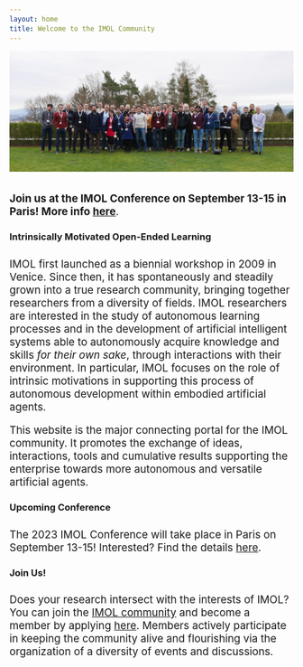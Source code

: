```yaml
---
layout: home
title: Welcome to the IMOL Community
---
```


 <img src="/assets/img/imol2022.jpg" alt="Group picture of IMOL 2022 in Tubingen">

<div class='description' style='font-size: 14pt; margin-top: 25pt'>

<b>Join us at the IMOL Conference on September 13-15 in Paris! More info <a href="https://imolconf2023.github.io/">here</a></b>.
</div>

<h3 style='margin-bottom: 20pt;'>Intrinsically Motivated Open-Ended Learning</h3>

<div class='description' style='font-size: 14pt;'>
IMOL first launched as a biennial workshop in 2009 in Venice. Since then, it has spontaneously and steadily grown into a true research community, bringing together researchers 
from a diversity of fields. IMOL researchers are interested in the study of autonomous learning processes and in the development of artificial intelligent systems able to 
autonomously acquire knowledge and skills <i>for their own sake</i>, through interactions with their environment. 
In particular, IMOL focuses on the role of intrinsic motivations in supporting this process of autonomous development within embodied artificial agents. 

This website is the major connecting portal for the IMOL community. It promotes the exchange of ideas, interactions, tools and cumulative results supporting the 
enterprise towards more autonomous and versatile artificial agents.
</div>



<h3 style='margin-bottom: 20pt;'>Upcoming Conference</h3>

<div class='description' style='font-size: 14pt;'>
The 2023 IMOL Conference will take place in Paris on September 13-15! Interested? Find the details <a href="https://imolconf2023.github.io/">here</a>. </div>




<h3 style='margin-bottom: 20pt;'>Join Us!</h3>

<div class='description' style='font-size: 14pt;'>
Does your research intersect with the interests of IMOL? You can join the <a href="/community">IMOL community</a> and become a member by applying <a 
href="/participate">here</a>. Members actively participate in keeping the community alive and flourishing via the organization of a diversity of events and discussions.
</div>



<!--
<h3 style='margin-bottom: 20pt;'>News</h3>

<div class='description' style='font-size: 14pt;margin-bottom: 10pt'>
Here are the latest news of the IMOL community:
</div>
<div class='description' style='font-size: 14pt;'>
<ul>
<li> The IMOL 2023 Conference will take place in Paris on September 13-15. Learn more <a href="https://imolconf2023.github.io/">here</a>.</li>
</ul>
</div>
-->
